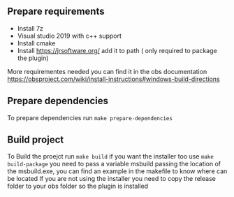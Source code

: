 ## Prepare requirements
- Install 7z
- Visual studio 2019 with c++ support
- Install cmake
- Install https://jrsoftware.org/ add it to path ( only required to package the plugin)

More requirementes needed you can find it in the obs documentation https://obsproject.com/wiki/install-instructions#windows-build-directions

## Prepare dependencies

To prepare dependencies run `make prepare-dependencies`


## Build project

To Build the proejct run `make build` if you want the installer too use `make build-package`
you need to pass a variable msbuild passing the location of the msbuild.exe, you can find an example in the makefile to know where can be located
If you are not using the installer you need to copy the release folder to your obs folder so the plugin is installed